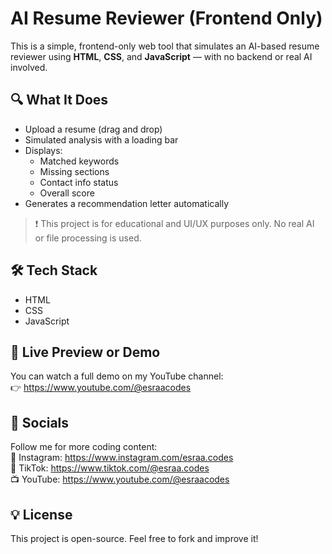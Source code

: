 # AI Resume Reviewer (Frontend Only)

This is a simple, frontend-only web tool that simulates an AI-based resume reviewer using **HTML**, **CSS**, and **JavaScript** — with no backend or real AI involved.

## 🔍 What It Does

- Upload a resume (drag and drop)
- Simulated analysis with a loading bar
- Displays:
  - Matched keywords
  - Missing sections
  - Contact info status
  - Overall score
- Generates a recommendation letter automatically

> ❗ This project is for educational and UI/UX purposes only. No real AI or file processing is used.

## 🛠️ Tech Stack

- HTML  
- CSS  
- JavaScript 

## 📂 Live Preview or Demo

You can watch a full demo on my YouTube channel:  
👉 https://www.youtube.com/@esraacodes

## 🔗 Socials

Follow me for more coding content:  
📸 Instagram: https://www.instagram.com/esraa.codes  
🎵 TikTok: https://www.tiktok.com/@esraa.codes  
📺 YouTube: https://www.youtube.com/@esraacodes  

## 💡 License

This project is open-source. Feel free to fork and improve it!

